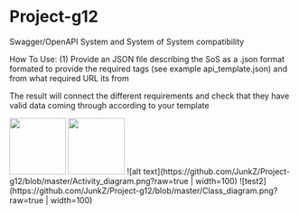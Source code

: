 # Project-g12
Swagger/OpenAPI System and System of System compatibility

How To Use:
(1) Provide an JSON file describing the SoS as a .json format
formated to provide the required tags (see example api_template.json) and from what required URL its from

The result will connect the different requirements and check that they have valid data coming through according to your template

<img src="https://github.com/JunkZ/Project-g12/blob/master/Activity_diagram.png?raw=true" width="100" height="100">
<img src="https://github.com/JunkZ/Project-g12/blob/master/Class_diagram.png?raw=true" width="100" height="100">
![alt text](https://github.com/JunkZ/Project-g12/blob/master/Activity_diagram.png?raw=true | width=100)
![test2](https://github.com/JunkZ/Project-g12/blob/master/Class_diagram.png?raw=true | width=100)